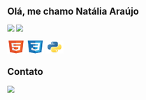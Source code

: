 <h2> Olá, me chamo Natália Araújo </h2>

<div>
<img height="150em" src="https://github-readme-stats.vercel.app/api?username=nataliarauj&theme=dracula&show_icons=true"/>
<img height="150em" src="https://github-readme-stats.vercel.app/api/top-langs/?username=nataliarauj&theme=dracula&langs_count=8"/>
</div>


<div style="display: inline_block"><br>

  <img align="center" alt="HTML" height="30" width="40" src="https://raw.githubusercontent.com/devicons/devicon/master/icons/html5/html5-original.svg">
  <img align="center" alt="CSS" height="30" width="40" src="https://raw.githubusercontent.com/devicons/devicon/master/icons/css3/css3-original.svg">
  <img align="center" alt="Python" height="30" width="40" src="https://raw.githubusercontent.com/devicons/devicon/master/icons/python/python-original.svg">
</div>

<h2> Contato </h2>
<div>
<a href="https://www.linkedin.com/in/nataliarauj/">
<img src="https://cdn.jsdelivr.net/gh/devicons/devicon/icons/linkedin/linkedin-original.svg" align="center" heigth="50" width="60" > </img>
</div>  

</a>
